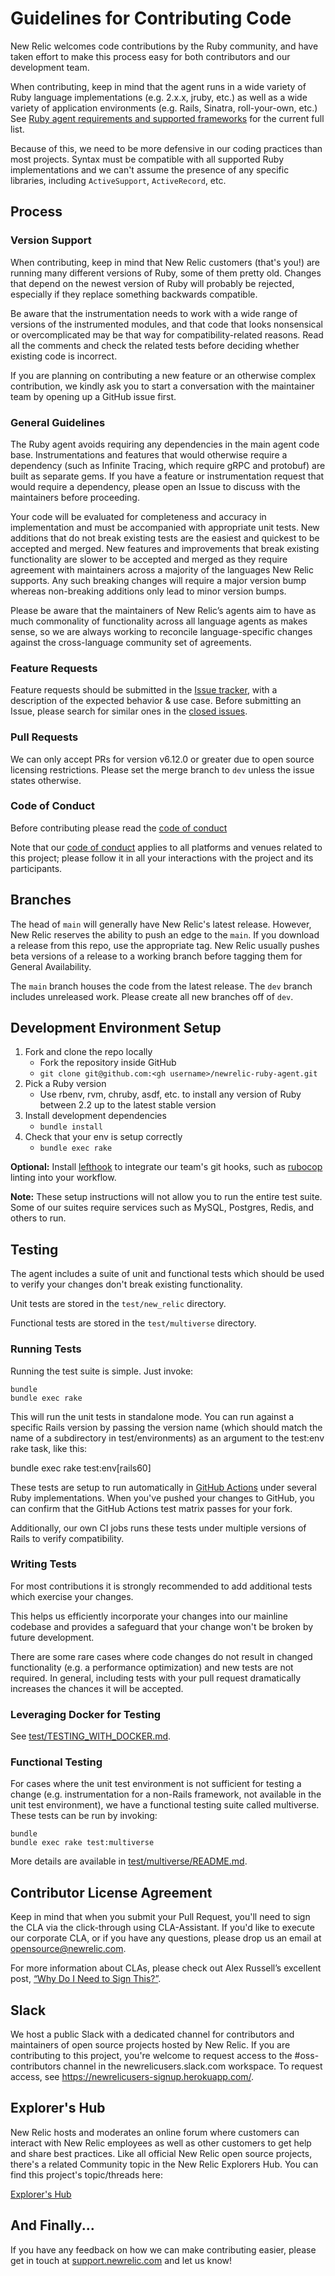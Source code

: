 # Guidelines for Contributing Code

New Relic welcomes code contributions by the Ruby community, and
have taken effort to make this process easy for both contributors and our
development team.

When contributing, keep in mind that the agent runs in a wide variety of Ruby
language implementations (e.g. 2.x.x, jruby, etc.) as well as a wide variety of
application environments (e.g. Rails, Sinatra, roll-your-own, etc.) See [Ruby agent requirements and supported frameworks](https://docs.newrelic.com/docs/agents/ruby-agent/getting-started/ruby-agent-requirements-supported-frameworks)
for the current full list.

Because of this, we need to be more defensive in our coding practices than most
projects. Syntax must be compatible with all supported Ruby implementations and
we can't assume the presence of any specific libraries, including `ActiveSupport`,
`ActiveRecord`, etc.

## Process

### Version Support

When contributing, keep in mind that New Relic customers (that's you!) are
running many different versions of Ruby, some of them pretty old. Changes that
depend on the newest version of Ruby will probably be rejected, especially if
they replace something backwards compatible.

Be aware that the instrumentation needs to work with a wide range of versions of
the instrumented modules, and that code that looks nonsensical or
overcomplicated may be that way for compatibility-related reasons. Read all the
comments and check the related tests before deciding whether existing code is
incorrect.

If you are planning on contributing a new feature or an otherwise complex
contribution, we kindly ask you to start a conversation with the maintainer team
by opening up a GitHub issue first.


### General Guidelines
The Ruby agent avoids requiring any dependencies in the main agent code base.
Instrumentations and features that would otherwise require a dependency (such as
Infinite Tracing, which require gRPC and protobuf) are built as separate gems.
If you have a feature or instrumentation request that would require a
dependency, please open an Issue to discuss with the maintainers before
proceeding.

Your code will be evaluated for completeness and accuracy in
implementation and must be accompanied with appropriate unit tests.  New
additions that do not break existing tests are the easiest and quickest to be
accepted and merged.  New features and improvements that break existing
functionality are slower to be accepted and merged as they require agreement
with maintainers across a majority of the languages New Relic supports.  Any
such breaking changes will require a major version bump whereas non-breaking
additions only lead to minor version bumps.

Please be aware that the maintainers of New Relic’s agents aim to have as much
commonality of functionality across all language agents as makes sense, so we are
always working to reconcile language-specific changes against the cross-language
community set of agreements.

### Feature Requests

Feature requests should be submitted in the [Issue tracker](../../issues), with
a description of the expected behavior & use case. Before submitting an Issue,
please search for similar ones in the [closed
issues](../../issues?q=is%3Aissue+is%3Aclosed).

### Pull Requests

We can only accept PRs for version v6.12.0 or greater due to open source
licensing restrictions. Please set the merge branch to `dev` unless the issue
states otherwise.

### Code of Conduct

Before contributing please read the [code of conduct](https://github.com/newrelic/.github/blob/master/CODE_OF_CONDUCT.md)

Note that our [code of conduct](https://github.com/newrelic/.github/blob/master/CODE_OF_CONDUCT.md) applies to all platforms
and venues related to this project; please follow it in all your interactions
with the project and its participants.

## Branches

The head of `main` will generally have New Relic's latest release. However,
New Relic reserves the ability to push an edge to the `main`. If you download a
release from this repo, use the appropriate tag. New Relic usually pushes beta
versions of a release to a working branch before tagging them for General
Availability.

The `main` branch houses the code from the latest release. The `dev` branch
includes unreleased work. Please create all new branches off of `dev`.

## Development Environment Setup

1. Fork and clone the repo locally
    - Fork the repository inside GitHub
    - `git clone git@github.com:<gh username>/newrelic-ruby-agent.git`
1. Pick a Ruby version
    - Use rbenv, rvm, chruby, asdf, etc. to install any version of Ruby between 2.2 up to the latest stable version
1. Install development dependencies
    - `bundle install`
1. Check that your env is setup correctly
    - `bundle exec rake`

**Optional:** Install [lefthook](https://github.com/evilmartians/lefthook) to
integrate our team's git hooks, such as [rubocop](https://github.com/rubocop/rubocop)
linting into your workflow.

**Note:** These setup instructions will not allow you to run the entire test
suite. Some of our suites require services such as MySQL, Postgres, Redis, and
others to run.

## Testing

The agent includes a suite of unit and functional tests which should be used to
verify your changes don't break existing functionality.

Unit tests are stored in the `test/new_relic` directory.

Functional tests are stored in the `test/multiverse` directory.

### Running Tests

Running the test suite is simple.  Just invoke:

    bundle
    bundle exec rake

This will run the unit tests in standalone mode. You can run against a specific Rails version
by passing the version name (which should match the name of a subdirectory in test/environments)
as an argument to the test:env rake task, like this:

bundle exec rake test:env[rails60]

These tests are setup to run automatically in
[GitHub Actions](https://github.com/newrelic/newrelic-ruby-agent/actions) under several
Ruby implementations. When you've pushed your changes to GitHub, you can confirm that
the GitHub Actions test matrix passes for your fork.

Additionally, our own CI jobs runs these tests under multiple versions of Rails
to verify compatibility.

### Writing Tests

For most contributions it is strongly recommended to add additional tests which
exercise your changes.

This helps us efficiently incorporate your changes into our mainline codebase
and provides a safeguard that your change won't be broken by future development.

There are some rare cases where code changes do not result in changed
functionality (e.g. a performance optimization) and new tests are not required.
In general, including tests with your pull request dramatically increases the
chances it will be accepted.

### Leveraging Docker for Testing

See [test/TESTING_WITH_DOCKER.md](test/TESTING_WITH_DOCKER.md).

### Functional Testing

For cases where the unit test environment is not sufficient for testing a
change (e.g. instrumentation for a non-Rails framework, not available in the
unit test environment), we have a functional testing suite called multiverse.
These tests can be run by invoking:

    bundle
    bundle exec rake test:multiverse

More details are available in
[test/multiverse/README.md](https://github.com/newrelic/newrelic-ruby-agent/blob/main/test/multiverse/README.md).

## Contributor License Agreement

Keep in mind that when you submit your Pull Request, you'll need to sign the CLA
via the click-through using CLA-Assistant. If you'd like to execute our
corporate CLA, or if you have any questions, please drop us an email at
opensource@newrelic.com.

For more information about CLAs, please check out Alex Russell’s excellent post,
[“Why Do I Need to Sign This?”](https://infrequently.org/2008/06/why-do-i-need-to-sign-this/).

## Slack

We host a public Slack with a dedicated channel for contributors and maintainers
of open source projects hosted by New Relic.  If you are contributing to this
project, you're welcome to request access to the #oss-contributors channel in
the newrelicusers.slack.com workspace.  To request access, see
https://newrelicusers-signup.herokuapp.com/.

## Explorer's Hub

New Relic hosts and moderates an online forum where customers can interact with
New Relic employees as well as other customers to get help and share best
practices. Like all official New Relic open source projects, there's a related
Community topic in the New Relic Explorers Hub. You can find this project's
topic/threads here:

[Explorer's Hub](https://discuss.newrelic.com/tags/rubyagent)

## And Finally...

If you have any feedback on how we can make contributing easier, please get in
touch at [support.newrelic.com](http://support.newrelic.com) and let us know!

